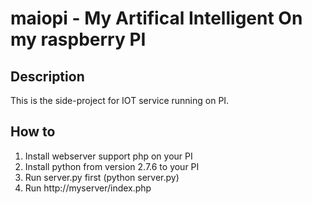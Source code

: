 # maiopi - My Artifical Intelligent On my raspberry PI

## Description
This is the side-project for IOT service running on PI.

## How to
1. Install webserver support php on your PI
2. Install python from version 2.7.6 to your PI
3. Run server.py first (python server.py)
4. Run http://myserver/index.php

